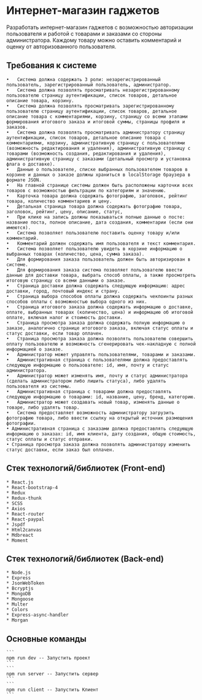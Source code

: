 # Интернет-магазин гаджетов

Разработать интернет-магазин гаджетов с возможностью авторизации пользователя и работой с товарами и заказами со стороны администратора. Каждому товару можно оставить комментарий и оценку от авторизованного пользователя.

## Требования к системе
    •	Система должна содержать 3 роли: незарегистрированный пользователь, зарегистрированный пользователь, администратор.
    •	Система должна позволять просматривать незарегистрированному пользователю страницу аутентификации, список товаров, детальное описание товара, корзину.
    •	Система должна позволять просматривать зарегистрированному пользователю страницу аутентификации, список товаров, детальное описание товара с комментариями, корзину, страницу со всеми этапами формирования итогового заказа и итоговой суммы, страницы профиля и заказов.
    •	Система должна позволять просматривать администратору страницу аутентификации, список товаров, детальное описание товара с комментариями, корзину, административную страницу с пользователями (возможность редактирования и удаления), административную страницу с товарами (возможность создания, редактирования и удаления), административную страницу с заказами (детальный просмотр и установка флага о доставке).
    •	Данные о пользователе, списке выбранных пользователем товаров в корзине и данных о заказе должны храниться в localStorage браузера в формате JSON.
    •	На главной странице системы должен быть расположены карточки всех товаров с возможностью фильтрации по категориям и значению.
    •	Карточка товара должна содержать фотографию, заголовок, рейтинг товара, количество комментариев и цену.
    •	Детальная страница товара должна содержать фотографию товара, заголовок, рейтинг, цену, описание, статус, 
    •	При клике на запись должны показываться полные данные о посте: название поста, полное описание, дата создания, комментарии (если они имеются).
    •	Система позволяет пользователю поставить оценку товару и/или комментарий.
    •	Комментарий должен содержать имя пользователя и текст комментария.
    •	Система позволяет пользователю увидеть в корзине информацию о выбранных товарах (количество, цена, сумма заказа).
    •	Для формирования заказа пользователь должен быть авторизирован в системе.
    •	Для формирования заказа система позволяет пользователю ввести данные для доставки товара, выбрать способ оплаты, а также просмотреть итоговую страницу со всеми данными о заказе.
    •	Страница доставки должна содержать следующую информацию: адрес доставки, город, почтовый индекс и страну.
    •	Страница выбора способов оплаты должна содержать чекпоинты разных способов оплаты с возможностью выбора одного из них.
    •	Страница итогового заказа должна содержать информацию о доставке, оплате, выбранных товарах (количество, цена) и информацию об итоговой оплате, включая налог и стоимость доставки.
    •	Страница просмотра заказа должна содержать полную информацию о заказе, аналогично странице итогового заказа, включая статус оплаты и статус доставки, если товар оплачен.
    •	Страница просмотра заказа должна позволять пользователю совершить оплату пользователю и возможность сгенерировать чек-накладную с полной информацией о заказе.
    •	Администратор может управлять пользователями, товарами и заказами.
    •	Административная страница с пользователями должна предоставлять следующую информацию о пользователе: id, имя, почту и статус администратора.
    •	Администратор может изменять имя, почту и статус администратора (сделать администратором либо лишить статуса), либо удалять пользователя из системы.
    •	Административная страница с товарами должна предоставлять следующую информацию о товарами: id, название, цену, бренд, категорию.
    •	Администратор может создавать новый товар, изменять данные о товаре, либо удалять товар.
    •	Система предоставляет возможность администратору загрузить фотографию товара, либо ввести ссылку на открытый источник размещения фотографии.
    • Административная страница с заказами должна предоставлять следующую информацию о заказах: id, имя клиента, дату создания, общую стоимость, статус оплаты и статус отправки. 
    • Страница просмотра заказа должна позволять администратору изменить статус доставки, если заказ был оплачен.
    
    
## Стек технологий/библиотек (Front-end)
    * React.js
    * React-bootstrap-4
    * Redux
    * Redux-thunk
    * SCSS
    * Axios
    * React-router
    * React-paypal
    * Jspdf
    * Html2canvas
    * Mdbreact
    * Moment

  ## Стек технологий/библиотек (Back-end)
    * Node.js
    * Express
    * JsonWebToken
    * Bcryptjs
    * MongoDB
    * Mongoose
    * Multer
    * Colors
    * Express-async-handler
    * Morgan

  ## Основные команды
    ```
    npm run dev -- Запустить проект
    ```
    ```
    npm run server -- Запустить сервер 
    ```
    ```
    npm run client -- Запустить Клиент
    ```
```
